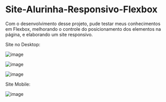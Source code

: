 # Site-Alurinha-Responsivo-Flexbox
Com o desenvolvimento desse projeto, pude testar meus conhecimentos em Flexbox, melhorando o controle do posicionamento dos elementos na página, e elaborando um site responsivo.

Site no Desktop:

![image](https://user-images.githubusercontent.com/85269068/155730163-258d7a17-6d9c-42ef-9332-c9453ecdcb16.png)

![image](https://user-images.githubusercontent.com/85269068/155730289-79b5448b-b6b0-4029-962c-2dfc7acf5a1a.png)

![image](https://user-images.githubusercontent.com/85269068/155730335-3a43bcee-b1c5-4101-b97f-07e335e51009.png)


Site Mobile:

![image](https://user-images.githubusercontent.com/85269068/155730461-63476bb0-d5c4-4f02-9f40-b56f1d0d6f79.png)
